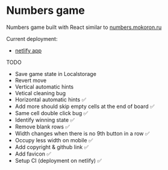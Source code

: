 # Numbers game

Numbers game built with React similar to [numbers.mokoron.ru](https://numbers.mokoron.ru/)

Current deployment:

- [netlify app](https://numbers91.netlify.app/)

TODO

- Save game state in Localstorage
- Revert move
- Vertical automatic hints
- Vetical cleaning bug
- Horizontal automatic hints ✅
- Add more should skip empty cells at the end of board ✅
- Same cell double click bug ✅
- Identify winning state ✅
- Remove blank rows ✅
- Width changes when there is no 9th button in a row ✅
- Occupy less width on mobile ✅
- Add copyright & github link ✅
- Add favicon ✅
- Setup CI (deployment on netlify) ✅
